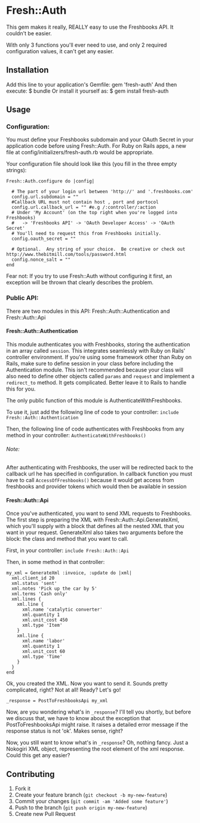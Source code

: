 # Fresh::Auth

This gem makes it really, REALLY easy to use the Freshbooks API.  It couldn't be easier.

With only 3 functions you'll ever need to use, and only 2 required configuration values, it can't get any easier.

## Installation

Add this line to your application's Gemfile:
    gem 'fresh-auth'
And then execute:
    $ bundle
Or install it yourself as:
    $ gem install fresh-auth

## Usage

### Configuration:

You must define your Freshbooks subdomain and your OAuth Secret in your application code before using Fresh::Auth.  For Ruby on Rails apps, a new file at config/initializers/fresh-auth.rb would be appropriate.

Your configuration file should look like this (you fill in the three empty strings):

    Fresh::Auth.configure do |config|

      # The part of your login url between 'http://' and '.freshbooks.com'
      config.url.subdomain = ""
      #Callback URL must not contain host , port and portocol
      config.url.callback_url = "" #e.g /:controller/:action
      # Under 'My Account' (on the top right when you're logged into Freshbooks)
      #   -> 'Freshbooks API' -> 'OAuth Developer Access' -> 'OAuth Secret'
      # You'll need to request this from Freshbooks initially.
      config.oauth_secret = ""

      # Optional.  Any string of your choice.  Be creative or check out http://www.thebitmill.com/tools/password.html
      config.nonce_salt = ""
    end

Fear not: If you try to use Fresh::Auth without configuring it first, an exception will be thrown that clearly describes the problem.

### Public API:

There are two modules in this API: Fresh::Auth::Authentication and Fresh::Auth::Api

#### Fresh::Auth::Authentication

This module authenticates you with Freshbooks, storing the authentication in an array called `session`.  This integrates seamlessly with Ruby on Rails' controller environment.  If you're using some framework other than Ruby on Rails, make sure to define session in your class before including the Authentication module.  This isn't recommended because your class will also need to define other objects called `params` and `request` and implement a `redirect_to` method.  It gets complicated.  Better leave it to Rails to handle this for you.

The only public function of this module is AuthenticateWithFreshbooks.

To use it, just add the following line of code to your controller:
`
include Fresh::Auth::Authentication
`

Then, the following line of code authenticates with Freshbooks from any method in your controller:
`
AuthenticateWithFreshbooks()
`
###### Note: 
After authenticating with Freshbooks, the user will be redirected back to the callback url he has specified in configuration. In callback function you must have to call `AccessOfFreshbooks()` because it would get access from freshbooks and provider tokens which would then be available in session

#### Fresh::Auth::Api

Once you've authenticated, you want to send XML requests to Freshbooks.  The first step is preparing the XML with Fresh::Auth::Api.GenerateXml, which you'll supply with a block that defines all the nested XML that you want in your request.  GenerateXml also takes two arguments before the block: the class and method that you want to call.

First, in your controller:
`include Fresh::Auth::Api`

Then, in some method in that controller:

    my_xml = GenerateXml :invoice, :update do |xml|
      xml.client_id 20
      xml.status 'sent'
      xml.notes 'Pick up the car by 5'
      xml.terms 'Cash only'
      xml.lines {
        xml.line {
          xml.name 'catalytic converter'
          xml.quantity 1
          xml.unit_cost 450
          xml.type 'Item'
        }
        xml.line {
          xml.name 'labor'
          xml.quantity 1
          xml.unit_cost 60
          xml.type 'Time'
        }
      }
    end

Ok, you created the XML.  Now you want to send it.  Sounds pretty complicated, right?  Not at all! Ready?  Let's go!

`_response = PostToFreshbooksApi my_xml`

Now, are you wondering what's in `_response`?  I'll tell you shortly, but before we discuss that, we have to know about the exception that PostToFreshbooksApi might raise.  It raises a detailed error message if the response status is not 'ok'.  Makes sense, right?

Now, you still want to know what's in `_response`?  Oh, nothing fancy.  Just a Nokogiri XML object, representing the root element of the xml response.  Could this get any easier?

## Contributing

1. Fork it
2. Create your feature branch (`git checkout -b my-new-feature`)
3. Commit your changes (`git commit -am 'Added some feature'`)
4. Push to the branch (`git push origin my-new-feature`)
5. Create new Pull Request
